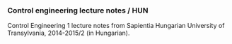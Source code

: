 ### Control engineering lecture notes / HUN

Control Engineering 1 lecture notes from Sapientia Hungarian University of Transylvania, 2014-2015/2 (in Hungarian).
